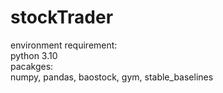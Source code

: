 # stockTrader
environment requirement:  
python 3.10  
pacakges:  
numpy, pandas, baostock, gym, stable_baselines
